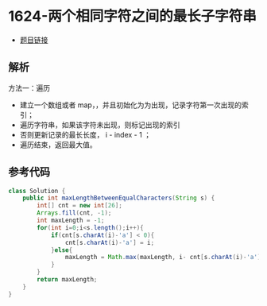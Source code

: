 # 1624-两个相同字符之间的最长子字符串

- [题目链接](https://leetcode.cn/problems/largest-substring-between-two-equal-characters/)

## 解析

方法一：遍历
- 建立一个数组或者 map，，并且初始化为为出现，记录字符第一次出现的索引；
- 遍历字符串，如果该字符未出现，则标记出现的索引
- 否则更新记录的最长长度， i - index - 1 ；
- 遍历结束，返回最大值。

## 参考代码
```Java
class Solution {
    public int maxLengthBetweenEqualCharacters(String s) {
        int[] cnt = new int[26];
        Arrays.fill(cnt, -1);
        int maxLength = -1;
        for(int i=0;i<s.length();i++){
            if(cnt[s.charAt(i)-'a'] < 0){
                cnt[s.charAt(i)-'a'] = i;
            }else{
                maxLength = Math.max(maxLength, i- cnt[s.charAt(i)-'a']-1);
            }
        }
        return maxLength;
    }
}
```
